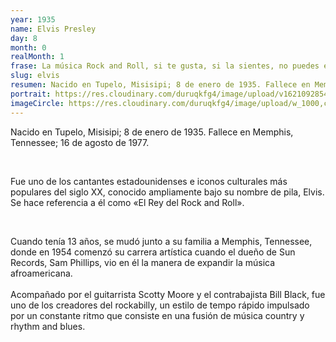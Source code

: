 ```yaml
---
year: 1935
name: Elvis Presley
day: 8
month: 0
realMonth: 1
frase: La música Rock and Roll, si te gusta, si la sientes, no puedes evitar pasar a ella. Eso es lo que me pasa. No puedo evitarlo.
slug: elvis
resumen: Nacido en Tupelo, Misisipi; 8 de enero de 1935. Fallece en Memphis, Tennessee; 16 de agosto de 1977.
portrait: https://res.cloudinary.com/duruqkfg4/image/upload/v1621092854/elivs-hero_hwnvtl.webp
imageCircle: https://res.cloudinary.com/duruqkfg4/image/upload/w_1000,c_fill,ar_1:1,g_auto,r_max/elvis_ckm3wq.webp
---
```


<p>Nacido en Tupelo, Misisipi; 8 de enero de 1935.
Fallece en Memphis, Tennessee; 16 de agosto de 1977.</p>
<br />
<p>Fue uno de los cantantes estadounidenses e iconos culturales más populares del siglo XX, conocido ampliamente bajo su nombre de pila, Elvis. Se hace referencia a él como «El Rey del Rock and Roll».</p>

<!--more-->
<br />
<p>Cuando tenía 13 años,
se mudó junto a su familia a Memphis, Tennessee, donde en 1954 comenzó su carrera artística cuando el dueño de Sun Records, Sam Phillips, vio en él la manera de expandir la música afroamericana.
<br />
<br />
Acompañado por el guitarrista Scotty Moore y el contrabajista Bill Black, fue uno de los creadores del rockabilly, un estilo de tempo rápido impulsado por un constante ritmo que consiste en una fusión de música country y rhythm and blues.</p>
